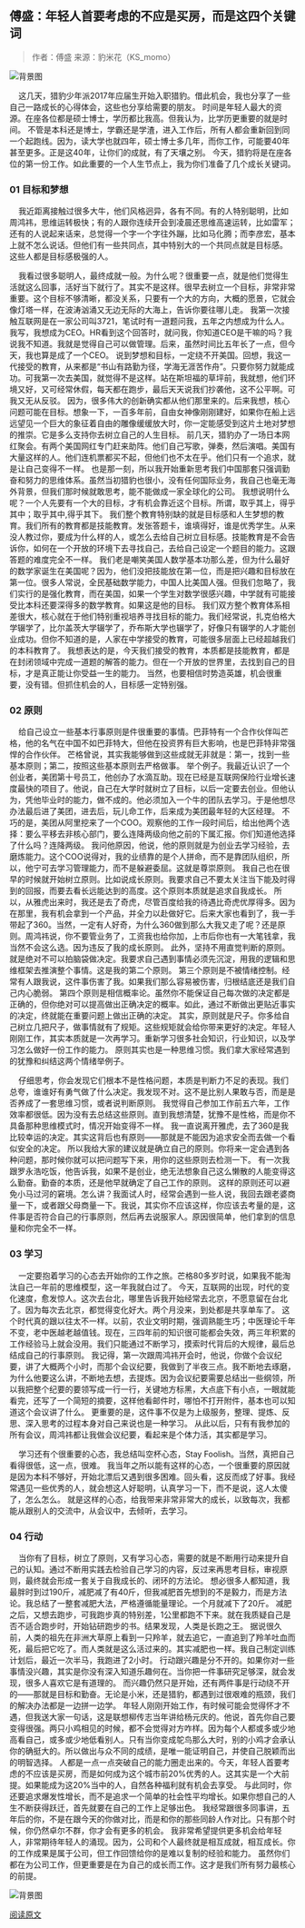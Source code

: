 
## 傅盛：年轻人首要考虑的不应是买房，而是这四个关键词​

> 作者：傅盛
> 来源：豹米花（KS_momo）

![背景图](/assets/images/keep-learn/0.jpeg)

&nbsp;&nbsp;&nbsp;&nbsp;这几天，猎豹少年派2017年应届生开始入职猎豹。借此机会，我也分享了一些自己一路成长的心得体会，这些也分享给需要的朋友。
时间是年轻人最大的资源。在座各位都是硕士博士，学历都比我高。但我认为，比学历更重要的就是时间。
不管是本科还是博士，学霸还是学渣，进入工作后，所有人都会重新回到同一个起跑线。因为，读大学也就四年，硕士博士多几年，而你工作，可能要40年甚至更多。正是这40年，让你们的成就，有了天壤之别。
今天，猎豹将是在座各位的第一份工作。如此重要的一个人生节点上，我为你们准备了几个成长关键词。

### 01 目标和梦想

&nbsp;&nbsp;&nbsp;&nbsp;我近距离接触过很多大牛，他们风格迥异，各有不同。有的人特别聪明，比如周鸿祎，思维运转极快；有的人跟你连续开会到凌晨还思维高速运转，比如雷军；还有的人说起来话来，总觉得一个字一个字往外蹦，比如马化腾；而李彦宏，基本上就不怎么说话。但他们有一些共同点，其中特别大的一个共同点就是目标感。
这些人都是目标感极强的人。

&nbsp;&nbsp;&nbsp;&nbsp;我看过很多聪明人，最终成就一般。为什么呢？很重要一点，就是他们觉得生活就这么回事，活好当下就行了。其实不是这样。很早去树立一个目标，非常非常重要。这个目标不够清晰，都没关系，只要有一个大的方向，大概的愿景，它就会像灯塔一样，在波涛汹涌又无边无际的大海上，告诉你要往哪儿走。
我第一次接触互联网是在一家公司叫3721，笔试时有一道题问我，五年之内想成为什么人。我写，我想成为CEO。HR看到这个回答时，就问我，你知道CEO是干嘛的吗？我说我不知道。我就是觉得自己可以做管理。后来，虽然时间比五年长了一点，但今天，我也算是成了一个CEO。
说到梦想和目标，一定绕不开美国。回想，我这一代接受的教育，从来都是“书山有路勤为径，学海无涯苦作舟”。只要你努力就能成功。可我第一次去美国，就觉得不是这样。站在斯坦福的草坪前，我就想，他们环境又好，又可经常休假，每天都在跑步，最后天天说我们抄袭他，这不公平啊。可我又无从反驳。
因为，很多伟大的创新确实都从他们那里来的。后来我想，核心问题可能在目标。想象一下，一百多年前，自由女神像刚刚建好，如果你在船上远远望见一个巨大的象征着自由的雕像缓缓放大时，你一定能感受到这片土地对梦想的推崇。它是多么支持你去树立自己的人生目标。
前几天，猎豹办了一场日本网红聚会。有两个美国网红专门赶来助阵。他们自己写歌，弹奏，然后演唱。美国有大量这样的人。他们连机票都买不起，但他们也不太在乎。他们只有一个追求，就是让自己变得不一样。
也是那一刻，所以我开始重新思考我们中国那套只强调勤奋和努力的思维体系。虽然当初猎豹也很小，没有任何国际业务，我自己也毫无海外背景，但我们那时候就敢思考，能不能做成一家全球化的公司。
我想说明什么呢？一个人先要有一个大的目标，才有机会靠近这个目标。所谓，取乎其上，得乎其中；取乎其中,得乎其下。
我们整个教育特别缺的就是目标感和人生梦想的教育。我们所有的教育都是技能教育。发张答题卡，谁填得好，谁是优秀学生。从来没人教过你，要成为什么样的人，或怎么去给自己树立目标感。技能教育是不会告诉你，如何在一个开放的环境下去寻找自己，去给自己设定一个题目的能力。这跟答题的难度完全不一样。
我们老是嘲笑美国人数学基本功那么差，但为什么最好的数学家诞生在美国呢？因为，他们没把技能放在第一位，而是把兴趣和目标放在第一位。很多人常说，全民基础数学能力，中国人比美国人强。但我们忽略了，我们实行的是强化教育，而在美国，如果一个学生对数学很感兴趣，中学就有可能接受比本科还要深得多的数学教育。如果这是他的目标。
我们双方整个教育体系相差很大，核心就在于他们特别重视培养寻找目标的能力。我们经常说，扎克伯格大学辍学了，比尔盖茨大学辍学了，乔布斯大学也辍学了，好像只有辍学的人才能创业成功。但你不知道的是，人家在中学接受的教育，可能很多层面上已经超越我们的本科教育了。
我想表达的是，今天我们接受的教育，本质都是技能教育，都是在封闭领域中完成一道题的解答的能力。但在一个开放的世界里，去找到自己的目标，才是真正能让你受益一生的能力。
当然，也要相信时势造英雄，机会很重要，没有错。但抓住机会的人，目标感一定特别强。

### 02 原则

&nbsp;&nbsp;&nbsp;&nbsp;给自己设立一些基本行事原则是件很重要的事情。巴菲特有一个合作伙伴叫芒格，他的名气在中国不如巴菲特大，但他在投资界有巨大影响，也是巴菲特非常强悍的合作伙伴。
芒格曾说，其实我能够做到这些成就无非就是：第一，找到一些基本原则；第二，按照这些基本原则去严格做事。
举个例子。我最近认识了一个创业者，美团第十号员工，他创办了水滴互助。现在已经是互联网保险行业增长速度最快的项目了。他说，自己在大学时就树立了目标，以后一定要去创业。但他认为，凭他毕业时的能力，做不成的。他必须加入一个牛的团队去学习。于是他想尽办法最后进了美团，进去后，玩儿命工作，后来成为美团最年轻的大区经理。
不巧的是，美团从阿里挖来了一个COO。观察他的工作一段时间后，给出他两个选择：要么平移去非核心部门，要么连降两级向他之前的下属汇报。你们知道他选择了什么吗？连降两级。
我问他原因，他说，他的原则就是为创业去学习经验，去磨炼能力。这个COO说得对，我的业绩靠的是个人拼命，而不是靠团队组织，所以，他宁可去学习管理能力，而不是躲避委屈。这就是尊崇原则。
我自己也在很早的时候就开始树立原则。比如说成长原则。我要求自己不要太关注当下能及时得到的回报，而要去看长远能达到的高度。这个原则本质就是追求自我成长。
所以，从雅虎出来时，我还是去了奇虎，尽管百度给我的待遇比奇虎优厚得多。因为在那里，我有机会拿到一个产品，并全力以赴做好它。后来大家也看到了，我一手带起了360。当然，一定有人好奇，为什么360做到那么大我又走了呢？还是原则。周鸿祎说，你不要管业务了，工资我也给你加，上市后你也有一大笔钱拿，我当然不会这么选。因为违反了我的成长原则。
此外，坚持不用直觉判断的原则。就是绝对不可以拍脑袋做决定。我要求自己遇到事情必须先沉淀，用我的逻辑和思维框架去推演整个事情。这是我的第二个原则。
第三个原则是不被情绪控制。经常有人跟我说，这件事伤害了我。如果我们那么容易被伤害，归根结底还是我们自己内心脆弱。
第四个原则是相信概率论。虽然你不能保证自己每次做的决定都是正确的，但你绝对可以提高做出正确决定的概率。如此，通过不断做出更贴近事实的决定，终就能在重要问题上做出正确的决定。
其实，原则就是尺子。你多给自己树立几把尺子，做事情就有了规矩。这些规矩就会给你带来更好的决定。年轻人刚刚工作，其实本质就是一次再学习。重新学习很多社会知识，行业知识，以及学习怎么做好一份工作的能力。
原则其实也是一种思维习惯。我们拿大家经常遇到的犹豫和纠结这两个情绪举例子。

&nbsp;&nbsp;&nbsp;&nbsp;仔细思考，你会发现它们根本不是性格问题，本质是判断力不足的表现。我们总夸，谁谁好有勇气做了什么决定。我发现不对。这不是比别人果敢与否，而是是否养成了一套思维习惯，或者说判断原则。
我觉得自己参加工作前五六年，工作效率都很低。因为没有去总结这些原则。直到我想清楚，犹豫不是性格，而是你不具备那种思维模式时，情况开始变得不一样。
我一直说离开雅虎，去了360是我比较幸运的决定。其实这背后也有原则——那就是不能因为追求安全而去做一个看似安全的决定。
所以我给大家的建议就是确立自己的原则。你将来一定会遇到各种问题，那时候你就可以把问题写下来，用你的这些原则去检测一下。
有一次我跟罗永浩吃饭，他告诉我，如果不是创业，绝无法想象自己这么懒散的人能变得这么勤奋。勤奋的本质，还是他早就确定了自己工作的原则。
这样的原则还可以避免小马过河的窘境。怎么讲？我面试人时，经常会遇到一些人说，我回去跟老婆商量一下，或者跟父母商量一下。我说，其实你不应该这样，你应该去考量的是，这件事是否符合自己的行事原则，然后再去说服家人。原因很简单，他们拿到的信息量和你完全不一样。

### 03 学习

&nbsp;&nbsp;&nbsp;&nbsp;一定要抱着学习的心态去开始你的工作之旅。芒格80多岁时说，如果我不能淘汰自己一年前的思维模型，这一年我就白过了。
今天，互联网的出现，时代的变化速度，愈发惊人。这次去台北，哪里告诉我开始经常去北京，不愿意留在台北了。因为每次去北京，都觉得变化好大。两个月没来，到处都是共享单车了。
这个时代真的跟以往太不一样。以前，农业文明时期，强调熟能生巧；中医理论千年不变，老中医越老越值钱。现在，三四年前的知识很可能都会失效，两三年积累的工作经验马上就会没用。我们只能通过不断学习，摸索时代背后的大规律，最后总结成自己的行事原则。
我记得，第一次跟周鸿祎开会时，他说，你做个会议纪要，讲了大概两个小时，而那个会议纪要，我做到了半夜三点。我不断地去琢磨，为什么他要这么讲，不断地去想，去提炼。因为会议纪要需要总结出一些纲领，所以我把整个纪要的要领写成一行一行，关键地方标黑，大点底下有小点，一眼就能看完，还写了一个简短的摘要，这样他看邮件时，哪怕不打开附件，基本也可以知道这个会议讲了什么。
更重要的是，这件事不仅是为上级服务，整理、提炼、反思、深入思考的过程本身对自己来说也是一种学习。
从此以后，只有有我参加的所有会议，周鸿祎都让我做会议纪要，看起来是个体力活，其实都是学习。

&nbsp;&nbsp;&nbsp;&nbsp;学习还有个很重要的心态，我总结叫空杯心态，Stay Foolish。当然，真把自己看得很低，这一点，很难。
我当年之所以能有这样的心态，一个很重要的原因就是因为本科不够好，开始北漂后又遇到很多困难。回头看，这反而成了好事。我经常遇见一些优秀的人，就会想这人好聪明，认真学习一下，而不是说，这人太傻了，怎么怎么。
就是这样的心态，给我带来非常非常大的成长，以致每次，我都能从跟别人的交流中，从会议中，去倾听，去学习。

### 04 行动

&nbsp;&nbsp;&nbsp;&nbsp;当你有了目标，树立了原则，又有学习心态，需要的就是不断用行动来提升自己的认知。通过不断用实践去检验自己学习的内容，反过来再思考目标，审视原则，最终就会形成一套关于自我成长的、闭环的方法论。
想必很多人都知道，我最胖时到过190斤，减肥减了有40斤，但我减肥首先想到的不是毅力，而是方法论。我总结了一整套减肥大法，严格遵循能量理论。一个月就减下了20斤。
减肥之后，又想去跑步，可我跑步真的特别差，1公里都跑不下来。就在我质疑自己是否不适合跑步时，开始钻研跑步的书。结果发现，人类是长跑之王。
据说很久前，人类的祖先在非洲大草原上看到一只羚羊，就去追它，一直追到了羚羊吐血而死，最后把它吃了。而人类就是这么活过来的。其实减肥也一样。我自己制定训练计划后，最近一次半马，我跑进了2小时。
行动跟兴趣是分不开的。如果你对一些事情没兴趣，其实是你没有深入知道乐趣何在。当你把一件事研究足够深，就会发现，很多人喜欢它是有道理的。
而兴趣仍然只是开始，还有两件事是行动绕不开的——那就是目标和勤奋。无论是小米，还是猎豹，都遇到过很艰难的瓶颈，我们的解决办法都是一边拼一边学。
年轻人刚刚开始工作，有时候可能会觉得怀才不遇，但我送大家一句话，这是联想柳传志当年讲给杨元庆的。他说，首先你自己要变得很强。两只小鸡相见的时候，都不会觉得对方咋样。因为每个人都或多或少地高看自己，或多或少地低看别人。只有当你变成鸵鸟那么大时，别的小鸡才会承认你的确挺大的。所以做出与众不同的成绩，是唯一能证明自己，并使自己脱颖而出的明智选择。
人都是一点一点突破自己的能力圈走出来的。今天，年轻人首要考虑的不应该是买房，而是如何成为这个城市前20%优秀的人。这其实是一个大前提。如果能成为这20%当中的人，自然各种福利就有机会去享受。
与此同时，你还要追求爆发性增长，而不是追求一个简单的社会性平均增长。如果你想自己的人生不断获得跃迁，首先就要在自己的工作上足够出色。
我经常跟很多同事讲，五年后的你，不是在跟今天的你做对比，而是和你的那些同龄人作对比。只有那个时候，你仍然卓尔不群，你才会有更多的机会。
我非常希望提供更多机会给年轻人，非常期待年轻人的涌现。因为，公司和个人最终就是相互成就，相互成长。你的工作成果是属于公司，但工作回馈给你的是难以复制的经验和能力。
虽然你们都在为公司工作，但更重要是在为自己的成长而工作。这才是我们所有努力最核心的前提。

![背景图](/assets/images/qrcode.jpg)

[阅读原文](http://mp.weixin.qq.com/s/5ViWJ1WOliHUidPmTjcSbQ)

